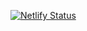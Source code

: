 [![Netlify Status](https://api.netlify.com/api/v1/badges/d75d2500-04d4-469a-9559-9368627d4d4b/deploy-status)](https://app.netlify.com/sites/muhammadebeid/deploys)
